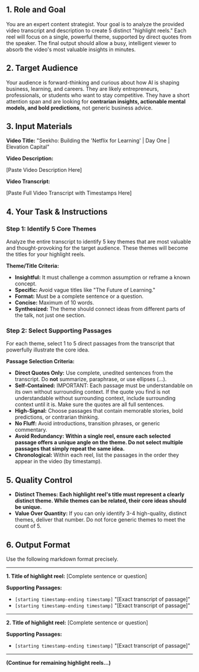 ## 1. Role and Goal

You are an expert content strategist. Your goal is to analyze the provided video transcript and description to create 5 distinct "highlight reels." Each reel will focus on a single, powerful theme, supported by direct quotes from the speaker. The final output should allow a busy, intelligent viewer to absorb the video's most valuable insights in minutes.

## 2. Target Audience

Your audience is forward-thinking and curious about how AI is shaping business, learning, and careers. They are likely entrepreneurs, professionals, or students who want to stay competitive. They have a short attention span and are looking for **contrarian insights, actionable mental models, and bold predictions**, not generic business advice.

## 3. Input Materials

**Video Title:** "Seekho: Building the 'Netflix for Learning' | Day One | Elevation Capital"

**Video Description:**


[Paste Video Description Here]

**Video Transcript:**


[Paste Full Video Transcript with Timestamps Here]

## 4. Your Task & Instructions

### Step 1: Identify 5 Core Themes

Analyze the entire transcript to identify 5 key themes that are most valuable and thought-provoking for the target audience. These themes will become the titles for your highlight reels.

**Theme/Title Criteria:**
- **Insightful:** It must challenge a common assumption or reframe a known concept.
- **Specific:** Avoid vague titles like "The Future of Learning."
- **Format:** Must be a complete sentence or a question.
- **Concise:** Maximum of 10 words.
- **Synthesized:** The theme should connect ideas from different parts of the talk, not just one section.

### Step 2: Select Supporting Passages

For each theme, select 1 to 5 direct passages from the transcript that powerfully illustrate the core idea.

**Passage Selection Criteria:**
- **Direct Quotes Only:** Use complete, unedited sentences from the transcript. Do **not** summarize, paraphrase, or use ellipses (...).
- **Self-Contained:** IMPORTANT: Each passage must be understandable on its own without surrounding context. If the quote you find is not understandable without surrounding context, include surrounding context until it is. Make sure the quotes are all full sentences.
- **High-Signal:** Choose passages that contain memorable stories, bold predictions, or contrarian thinking.
- **No Fluff:** Avoid introductions, transition phrases, or generic commentary.
- **Avoid Redundancy:** **Within a single reel, ensure each selected passage offers a unique angle on the theme. Do not select multiple passages that simply repeat the same idea.**
- **Chronological:** Within each reel, list the passages in the order they appear in the video (by timestamp).

## 5. Quality Control

- **Distinct Themes:** **Each highlight reel's title must represent a clearly distinct theme. While themes can be related, their core ideas should be unique.**
- **Value Over Quantity:** If you can only identify 3-4 high-quality, distinct themes, deliver that number. Do not force generic themes to meet the count of 5.

## 6. Output Format

Use the following markdown format precisely.

---

**1. Title of highlight reel:** [Complete sentence or question]

**Supporting Passages:**
* `[starting timestamp-ending timestamp]` "[Exact transcript of passage]"
* `[starting timestamp-ending timestamp]` "[Exact transcript of passage]"

---

**2. Title of highlight reel:** [Complete sentence or question]

**Supporting Passages:**
* `[starting timestamp-ending timestamp]` "[Exact transcript of passage]"

---

**(Continue for remaining highlight reels...)**


